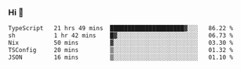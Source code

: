 ### Hi 👋

<!--START_SECTION:waka-->

```txt
TypeScript   21 hrs 49 mins  █████████████████████▓░░░   86.22 %
sh           1 hr 42 mins    █▓░░░░░░░░░░░░░░░░░░░░░░░   06.73 %
Nix          50 mins         ▓░░░░░░░░░░░░░░░░░░░░░░░░   03.30 %
TSConfig     20 mins         ▒░░░░░░░░░░░░░░░░░░░░░░░░   01.32 %
JSON         16 mins         ▒░░░░░░░░░░░░░░░░░░░░░░░░   01.10 %
```

<!--END_SECTION:waka-->
